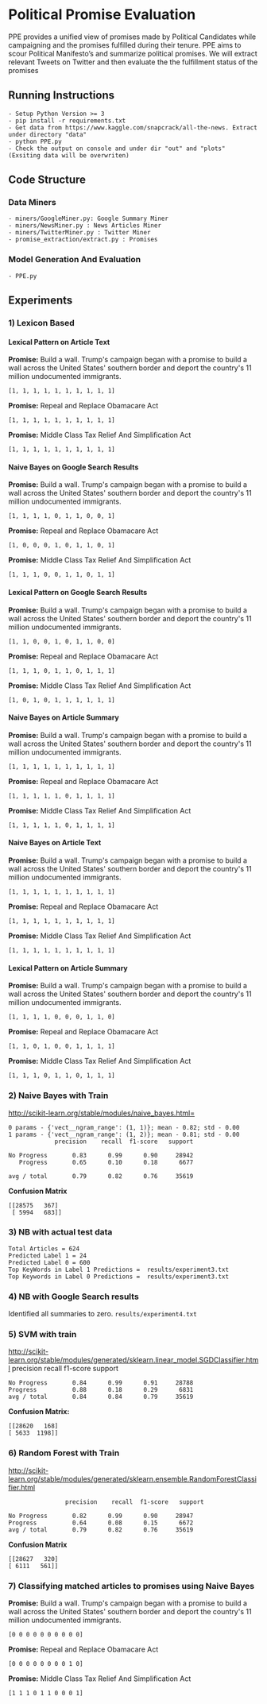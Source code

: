 # Political Promise Evaluation
PPE provides a unified view of promises made by Political Candidates while campaigning and the promises fulfilled during their tenure. PPE aims to scour Political Manifesto’s and summarize political promises. We will extract relevant Tweets on Twitter and then evaluate the the fulfillment status of the promises

## Running Instructions
```
- Setup Python Version >= 3
- pip install -r requirements.txt
- Get data from https://www.kaggle.com/snapcrack/all-the-news. Extract under directory "data"
- python PPE.py
- Check the output on console and under dir "out" and "plots" (Exsiting data will be overwriten)
``` 
## Code Structure
### Data Miners
    - miners/GoogleMiner.py: Google Summary Miner
    - miners/NewsMiner.py : News Articles Miner
    - miners/TwitterMiner.py : Twitter Miner 
    - promise_extraction/extract.py : Promises
### Model Generation And Evaluation
    - PPE.py

## Experiments 
### 1) Lexicon Based
#### Lexical Pattern on Article Text

**Promise:** Build a wall. Trump's campaign began with a promise to build a wall across the United States' southern border and deport the country's 11 million undocumented immigrants.

    [1, 1, 1, 1, 1, 1, 1, 1, 1, 1]
    
**Promise:** Repeal and Replace Obamacare Act

    [1, 1, 1, 1, 1, 1, 1, 1, 1, 1]
    
**Promise:** Middle Class Tax Relief And Simplification Act

    [1, 1, 1, 1, 1, 1, 1, 1, 1, 1]
    
#### Naive Bayes on Google Search Results
**Promise:** Build a wall. Trump's campaign began with a promise to build a wall across the United States' southern border and deport the country's 11 million undocumented immigrants.

    [1, 1, 1, 1, 0, 1, 1, 0, 0, 1]
    
**Promise:** Repeal and Replace Obamacare Act

    [1, 0, 0, 0, 1, 0, 1, 1, 0, 1]
    
**Promise:** Middle Class Tax Relief And Simplification Act

    [1, 1, 1, 0, 0, 1, 1, 0, 1, 1]
    
#### Lexical Pattern on Google Search Results
**Promise:** Build a wall. Trump's campaign began with a promise to build a wall across the United States' southern border and deport the country's 11 million undocumented immigrants.

    [1, 1, 0, 0, 1, 0, 1, 1, 0, 0]
    
**Promise:** Repeal and Replace Obamacare Act

    [1, 1, 1, 0, 1, 1, 0, 1, 1, 1]
    
**Promise:** Middle Class Tax Relief And Simplification Act

    [1, 0, 1, 0, 1, 1, 1, 1, 1, 1]
    
#### Naive Bayes on Article Summary
**Promise:** Build a wall. Trump's campaign began with a promise to build a wall across the United States' southern border and deport the country's 11 million undocumented immigrants.

    [1, 1, 1, 1, 1, 1, 1, 1, 1, 1]
    
**Promise:** Repeal and Replace Obamacare Act

    [1, 1, 1, 1, 1, 0, 1, 1, 1, 1]
    
**Promise:** Middle Class Tax Relief And Simplification Act

    [1, 1, 1, 1, 1, 0, 1, 1, 1, 1]
    
#### Naive Bayes on Article Text
**Promise:** Build a wall. Trump's campaign began with a promise to build a wall across the United States' southern border and deport the country's 11 million undocumented immigrants.

    [1, 1, 1, 1, 1, 1, 1, 1, 1, 1]
    
**Promise:** Repeal and Replace Obamacare Act

    [1, 1, 1, 1, 1, 1, 1, 1, 1, 1]
    
**Promise:** Middle Class Tax Relief And Simplification Act

    [1, 1, 1, 1, 1, 1, 1, 1, 1, 1]
    
#### Lexical Pattern on Article Summary

**Promise:** Build a wall. Trump's campaign began with a promise to build a wall across the United States' southern border and deport the country's 11 million undocumented immigrants.

    [1, 1, 1, 1, 0, 0, 0, 1, 1, 0]
    
**Promise:** Repeal and Replace Obamacare Act

    [1, 1, 0, 1, 0, 0, 1, 1, 1, 1]
    
**Promise:** Middle Class Tax Relief And Simplification Act

    [1, 1, 1, 0, 1, 1, 0, 1, 1, 1]

### 2) Naive Bayes with Train
http://scikit-learn.org/stable/modules/naive_bayes.html=

    0 params - {'vect__ngram_range': (1, 1)}; mean - 0.82; std - 0.00
    1 params - {'vect__ngram_range': (1, 2)}; mean - 0.81; std - 0.00
                 precision    recall  f1-score   support
    
    No Progress       0.83      0.99      0.90     28942
       Progress       0.65      0.10      0.18      6677
    
    avg / total       0.79      0.82      0.76     35619
    
**Confusion Matrix**
        
    [[28575   367]
     [ 5994   683]]
 
### 3) NB with actual test data

    Total Articles = 624
    Predicted Label 1 = 24
    Predicted Label 0 = 600
    Top KeyWords in Label 1 Predictions =  results/experiment3.txt
    Top Keywords in Label 0 Predictions =  results/experiment3.txt


### 4) NB with Google Search results
Identified all summaries to zero.
`results/experiment4.txt`
    

### 5) SVM with train

http://scikit-learn.org/stable/modules/generated/sklearn.linear_model.SGDClassifier.html
             precision    recall  f1-score   support

    No Progress       0.84      0.99      0.91     28788
    Progress          0.88      0.18      0.29      6831
    avg / total       0.84      0.84      0.79     35619
    
**Confusion Matrix:**

    [[28620   168]
    [ 5633  1198]]



### 6) Random Forest with Train

http://scikit-learn.org/stable/modules/generated/sklearn.ensemble.RandomForestClassifier.html

                    precision    recall  f1-score   support

    No Progress       0.82      0.99      0.90     28947
    Progress          0.64      0.08      0.15      6672
    avg / total       0.79      0.82      0.76     35619

**Confusion Matrix**

    [[28627   320]
    [ 6111   561]]
 
### 7) Classifying matched articles to promises using Naive Bayes

**Promise:** Build a wall. Trump's campaign began with a promise to build a wall across the United States' southern border and deport the country's 11 million undocumented immigrants.

    [0 0 0 0 0 0 0 0 0 0]
    
**Promise:** Repeal and Replace Obamacare Act

    [0 0 0 0 0 0 0 0 1 0]
    
**Promise:** Middle Class Tax Relief And Simplification Act

    [1 1 1 0 1 1 0 0 0 1]